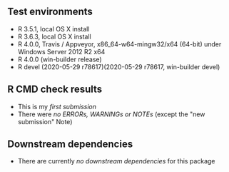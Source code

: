 ## Test environments
* R 3.5.1, local OS X install
* R 3.6.3, local OS X install 
* R 4.0.0, Travis / Appveyor, x86_64-w64-mingw32/x64 (64-bit) under Windows Server 2012 R2 x64
* R 4.0.0  (win-builder release)
* R devel (2020-05-29 r78617)(2020-05-29 r78617, win-builder devel) 

## R CMD check results
* This is my *first submission*
* There were *no ERRORs, WARNINGs or NOTEs* (except the "new submission" Note)


## Downstream dependencies
* There are currently *no downstream dependencies* for this package
